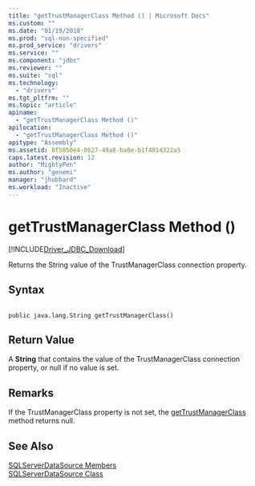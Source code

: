 ```yaml
---
title: "getTrustManagerClass Method () | Microsoft Docs"
ms.custom: ""
ms.date: "01/19/2018"
ms.prod: "sql-non-specified"
ms.prod_service: "drivers"
ms.service: ""
ms.component: "jdbc"
ms.reviewer: ""
ms.suite: "sql"
ms.technology: 
  - "drivers"
ms.tgt_pltfrm: ""
ms.topic: "article"
apiname: 
  - "getTrustManagerClass Method ()"
apilocation: 
  - "getTrustManagerClass Method ()"
apitype: "Assembly"
ms.assetid: 8f5850e4-8627-49a8-ba0e-b1f4014322a5
caps.latest.revision: 12
author: "MightyPen"
ms.author: "genemi"
manager: "jhubbard"
ms.workload: "Inactive"
---
```

# getTrustManagerClass Method ()
[!INCLUDE[Driver_JDBC_Download](../../../includes/driver_jdbc_download.md)]

  Returns the String value of the TrustManagerClass connection property.
  
## Syntax  
  
```  
  
public java.lang.String getTrustManagerClass()  
```  
  
## Return Value  
 A **String** that contains the value of the TrustManagerClass connection property, or null if no value is set.  
  
## Remarks  
 If the TrustManagerClass property is not set, the [getTrustManagerClass](../../../connect/jdbc/reference/gettrustmanagerclass-method-sqlserverdatasource.md) method returns null.  
  
## See Also  
 [SQLServerDataSource Members](../../../connect/jdbc/reference/sqlserverdatasource-members.md)   
 [SQLServerDataSource Class](../../../connect/jdbc/reference/sqlserverdatasource-class.md)  
  
  
